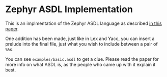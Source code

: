 # Zephyr ASDL Implementation

This is an implmentation of the Zephyr ASDL language as described [in this paper](https://www.cs.princeton.edu/~appel/papers/asdl97.pdf).

One addition has been made, just like in Lex and Yacc, you can insert a prelude into the final file, just what you wish to include between a pair of `%%`s.

You can see `examples/basic.asdl` to get a clue. Please read the paper for more info on what ASDL is, as the people who came up with it explain it best.
